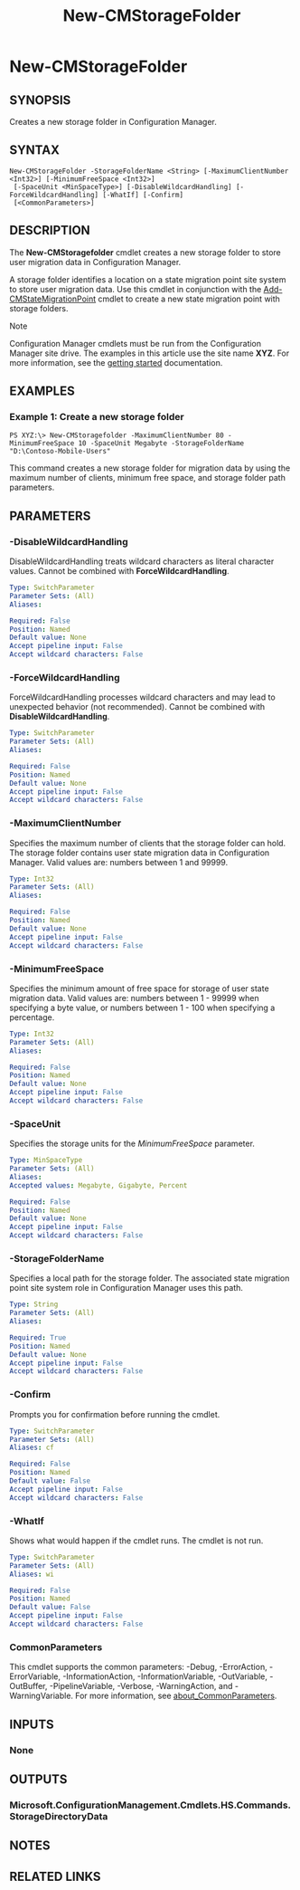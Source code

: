﻿---
description: Creates a new storage folder in Configuration Manager.
external help file: AdminUI.PS.HS.dll-Help.xml
Module Name: ConfigurationManager
ms.date: 05/07/2019
schema: 2.0.0
title: New-CMStorageFolder
---

# New-CMStorageFolder

## SYNOPSIS
Creates a new storage folder in Configuration Manager.

## SYNTAX

```
New-CMStorageFolder -StorageFolderName <String> [-MaximumClientNumber <Int32>] [-MinimumFreeSpace <Int32>]
 [-SpaceUnit <MinSpaceType>] [-DisableWildcardHandling] [-ForceWildcardHandling] [-WhatIf] [-Confirm]
 [<CommonParameters>]
```

## DESCRIPTION
The **New-CMStoragefolder** cmdlet creates a new storage folder to store user migration data in Configuration Manager.

A storage folder identifies a location on a state migration point site system to store user migration data.
Use this cmdlet in conjunction with the [Add-CMStateMigrationPoint](Add-CMStateMigrationPoint.md) cmdlet to create a new state migration point with storage folders.

> [!NOTE]
> Configuration Manager cmdlets must be run from the Configuration Manager site drive.
> The examples in this article use the site name **XYZ**. For more information, see the
> [getting started](/powershell/sccm/overview) documentation.

## EXAMPLES

### Example 1: Create a new storage folder
```
PS XYZ:\> New-CMStoragefolder -MaximumClientNumber 80 -MinimumFreeSpace 10 -SpaceUnit Megabyte -StorageFolderName "D:\Contoso-Mobile-Users"
```

This command creates a new storage folder for migration data by using the maximum number of clients, minimum free space, and storage folder path parameters.

## PARAMETERS

### -DisableWildcardHandling
DisableWildcardHandling treats wildcard characters as literal character values. Cannot be combined with **ForceWildcardHandling**.

```yaml
Type: SwitchParameter
Parameter Sets: (All)
Aliases:

Required: False
Position: Named
Default value: None
Accept pipeline input: False
Accept wildcard characters: False
```

### -ForceWildcardHandling
ForceWildcardHandling processes wildcard characters and may lead to unexpected behavior (not recommended). Cannot be combined with **DisableWildcardHandling**.

```yaml
Type: SwitchParameter
Parameter Sets: (All)
Aliases:

Required: False
Position: Named
Default value: None
Accept pipeline input: False
Accept wildcard characters: False
```

### -MaximumClientNumber
Specifies the maximum number of clients that the storage folder can hold.
The storage folder contains user state migration data in Configuration Manager.
Valid values are: numbers between 1 and 99999.

```yaml
Type: Int32
Parameter Sets: (All)
Aliases:

Required: False
Position: Named
Default value: None
Accept pipeline input: False
Accept wildcard characters: False
```

### -MinimumFreeSpace
Specifies the minimum amount of free space for storage of user state migration data.
Valid values are: numbers between 1 - 99999 when specifying a byte value, or numbers between 1 - 100 when specifying a percentage.

```yaml
Type: Int32
Parameter Sets: (All)
Aliases:

Required: False
Position: Named
Default value: None
Accept pipeline input: False
Accept wildcard characters: False
```

### -SpaceUnit
Specifies the storage units for the *MinimumFreeSpace* parameter.

```yaml
Type: MinSpaceType
Parameter Sets: (All)
Aliases:
Accepted values: Megabyte, Gigabyte, Percent

Required: False
Position: Named
Default value: None
Accept pipeline input: False
Accept wildcard characters: False
```

### -StorageFolderName
Specifies a local path for the storage folder.
The associated state migration point site system role in Configuration Manager uses this path.

```yaml
Type: String
Parameter Sets: (All)
Aliases:

Required: True
Position: Named
Default value: None
Accept pipeline input: False
Accept wildcard characters: False
```

### -Confirm
Prompts you for confirmation before running the cmdlet.

```yaml
Type: SwitchParameter
Parameter Sets: (All)
Aliases: cf

Required: False
Position: Named
Default value: False
Accept pipeline input: False
Accept wildcard characters: False
```

### -WhatIf
Shows what would happen if the cmdlet runs.
The cmdlet is not run.

```yaml
Type: SwitchParameter
Parameter Sets: (All)
Aliases: wi

Required: False
Position: Named
Default value: False
Accept pipeline input: False
Accept wildcard characters: False
```

### CommonParameters
This cmdlet supports the common parameters: -Debug, -ErrorAction, -ErrorVariable, -InformationAction, -InformationVariable, -OutVariable, -OutBuffer, -PipelineVariable, -Verbose, -WarningAction, and -WarningVariable. For more information, see [about_CommonParameters](https://docs.microsoft.com/powershell/module/microsoft.powershell.core/about/about_commonparameters?view=powershell-7).

## INPUTS

### None

## OUTPUTS

### Microsoft.ConfigurationManagement.Cmdlets.HS.Commands.StorageDirectoryData

## NOTES

## RELATED LINKS
